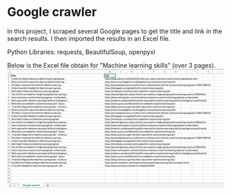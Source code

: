 # Google crawler
In this project, I scraped several Google pages to get the title and link in the search results. I then imported the results in an Excel file. <br>

Python Libraries: requests, BeautifulSoup, openpyxl <br>

Below is the Excel file obtain for "Machine learning skills" (over 3 pages).
![Example](img/example.png)
 

